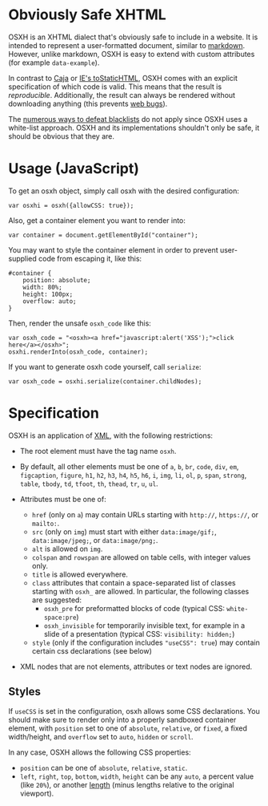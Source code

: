 Obviously Safe XHTML
====================

OSXH is an XHTML dialect that's obviously safe to include in a website. It is intended to represent a user-formatted document, similar to [markdown](http://daringfireball.net/projects/markdown/). However, unlike markdown, OSXH is easy to extend with custom attributes (for example `data-example`).

In contrast to [Caja](https://github.com/theSmaw/Caja-HTML-Sanitizer) or [IE's toStaticHTML](http://msdn.microsoft.com/en-us/library/ie/cc848922.aspx), OSXH comes with an explicit specification of which code is valid. This means that the result is *reproducible*. Additionally, the result can always be rendered without downloading anything (this prevents [web bugs](http://en.wikipedia.org/wiki/Web_bug)).

The [numerous ways to defeat blacklists](http://ha.ckers.org/xss.html) do not apply since OSXH uses a white-list approach. OSXH and its implementations shouldn't only be safe, it should be obvious that they are.

Usage (JavaScript)
==================

To get an osxh object, simply call osxh with the desired configuration:

    var osxhi = osxh({allowCSS: true});

Also, get a container element you want to render into:

    var container = document.getElementById("container");

You may want to style the container element in order to prevent user-supplied code from escaping it, like this:

    #container {
    	position: absolute;
    	width: 80%;
    	height: 100px;
    	overflow: auto;
	}

Then, render the unsafe `osxh_code` like this:

	var osxh_code = "<osxh><a href="javascript:alert('XSS');">click here</a></osxh>";
    osxhi.renderInto(osxh_code, container);

If you want to generate osxh code yourself, call `serialize`:

	var osxh_code = osxhi.serialize(container.childNodes);

Specification
=============

OSXH is an application of [XML](http://www.w3.org/TR/REC-xml/), with the following restrictions:

* The root element must have the tag name `osxh`.
* By default, all other elements must be one of `a`, `b`, `br`, `code`, `div`, `em`, `figcaption`, `figure`, `h1`, `h2`, `h3`, `h4`, `h5`, `h6`, `i`, `img`, `li`, `ol`, `p`, `span`, `strong`, `table`, `tbody`, `td`, `tfoot`, `th`, `thead`, `tr`, `u`, `ul`.
* Attributes must be one of:
    + `href` (only on `a`) may contain URLs starting with `http://`, `https://`, or `mailto:`.
    + `src` (only on `img`) must start with either `data:image/gif;`, `data:image/jpeg;`, or `data:image/png;`.
    + `alt` is allowed on `img`.
    + `colspan` and `rowspan` are allowed on table cells, with integer values only.
    + `title` is allowed everywhere.
    + `class` attributes that contain a space-separated list of classes starting with `osxh_` are allowed. In particular, the following classes are suggested:
        - `osxh_pre` for preformatted blocks of code (typical CSS: `white-space:pre`)
        - `osxh_invisible` for temporarily invisible text, for example in a slide of a presentation (typical CSS: `visibility: hidden;`)
    + `style` (only if the configuration includes `"useCSS": true`) may contain certain css declarations (see below)

* XML nodes that are not elements, attributes or text nodes are ignored.

Styles
------

If `useCSS` is set in the configuration, osxh allows some CSS declarations. You should make sure to render only into a properly sandboxed container element, with `position` set to one of `absolute`, `relative`, or `fixed`, a fixed width/height, and `overflow` set to `auto`, `hidden` or `scroll`.

In any case, OSXH allows the following CSS properties:

* `position` can be one of `absolute`, `relative`, `static`.
* `left`, `right`, `top`, `bottom`, `width`, `height` can be any `auto`, a percent value (like `20%`), or another [length](http://www.w3.org/TR/css3-values/#lengths) (minus lengths relative to the original viewport).
